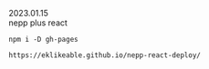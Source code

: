 2023.01.15  
nepp plus react

```
npm i -D gh-pages
```

```
https://eklikeable.github.io/nepp-react-deploy/
```
